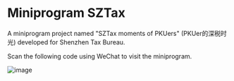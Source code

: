 # Miniprogram SZTax

A miniprogram project named "SZTax moments of PKUers" (PKUer的深税时光) developed for Shenzhen Tax Bureau.

Scan the following code using WeChat to visit the miniprogram.

![image](https://github.com/zjgemi/Miniprogram_SZTax/images/mpcode.png)
